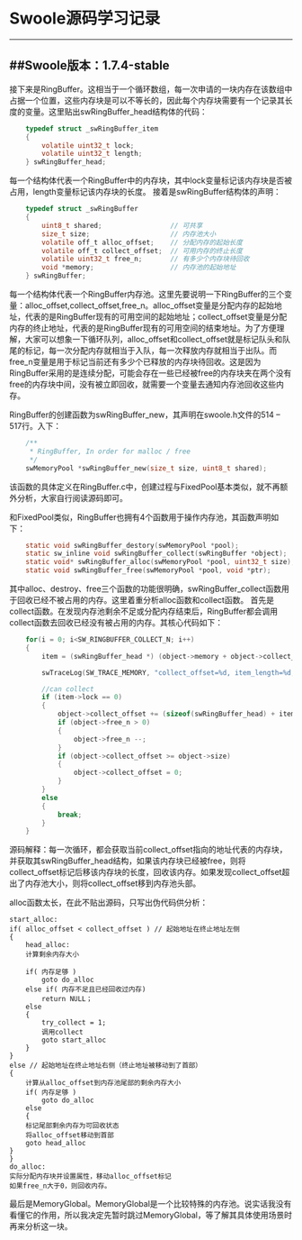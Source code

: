 Swoole源码学习记录
===================
-------------
##Swoole版本：1.7.4-stable
-------------
接下来是RingBuffer。这相当于一个循环数组，每一次申请的一块内存在该数组中占据一个位置，这些内存块是可以不等长的，因此每个内存块需要有一个记录其长度的变量。这里贴出swRingBuffer_head结构体的代码：
```c
    typedef struct _swRingBuffer_item
    {
        volatile uint32_t lock;
        volatile uint32_t length;
    } swRingBuffer_head;
```
每一个结构体代表一个RingBuffer中的内存块，其中lock变量标记该内存块是否被占用，length变量标记该内存块的长度。
接着是swRingBuffer结构体的声明：
```c
    typedef struct _swRingBuffer
    {
        uint8_t shared;                 // 可共享
        size_t size;                    // 内存池大小
        volatile off_t alloc_offset;    // 分配内存的起始长度
        volatile off_t collect_offset;  // 可用内存的终止长度
        volatile uint32_t free_n;       // 有多少个内存块待回收
        void *memory;                   // 内存池的起始地址
    } swRingBuffer;
```
每一个结构体代表一个RingBuffer内存池。这里先要说明一下RingBuffer的三个变量：alloc_offset,collect_offset,free_n。alloc_offset变量是分配内存的起始地址，代表的是RingBuffer现有的可用空间的起始地址；collect_offset变量是分配内存的终止地址，代表的是RingBuffer现有的可用空间的结束地址。为了方便理解，大家可以想象一下循环队列，alloc_offset和collect_offset就是标记队头和队尾的标记，每一次分配内存就相当于入队，每一次释放内存就相当于出队。而free_n变量是用于标记当前还有多少个已释放的内存块待回收。这是因为RingBuffer采用的是连续分配，可能会存在一些已经被free的内存块夹在两个没有free的内存块中间，没有被立即回收，就需要一个变量去通知内存池回收这些内存。

RingBuffer的创建函数为swRingBuffer_new，其声明在swoole.h文件的514 – 517行。入下：
```c
    /**
     * RingBuffer, In order for malloc / free
     */
    swMemoryPool *swRingBuffer_new(size_t size, uint8_t shared);
```
该函数的具体定义在RingBuffer.c中，创建过程与FixedPool基本类似，就不再额外分析，大家自行阅读源码即可。

和FixedPool类似，RingBuffer也拥有4个函数用于操作内存池，其函数声明如下：
```c
    static void swRingBuffer_destory(swMemoryPool *pool);
    static sw_inline void swRingBuffer_collect(swRingBuffer *object);
    static void* swRingBuffer_alloc(swMemoryPool *pool, uint32_t size);
    static void swRingBuffer_free(swMemoryPool *pool, void *ptr);
```
其中alloc、destroy、free三个函数的功能很明确，swRingBuffer_collect函数用于回收已经不被占用的内存。这里着重分析alloc函数和collect函数。
    首先是collect函数。在发现内存池剩余不足或分配内存结束后，RingBuffer都会调用collect函数去回收已经没有被占用的内存。其核心代码如下：
    
```c
    for(i = 0; i<SW_RINGBUFFER_COLLECT_N; i++)
    {
        item = (swRingBuffer_head *) (object->memory + object->collect_offset);

        swTraceLog(SW_TRACE_MEMORY, "collect_offset=%d, item_length=%d, lock=%d", object->collect_offset, item->length, item->lock);

        //can collect
        if (item->lock == 0)
        {
            object->collect_offset += (sizeof(swRingBuffer_head) + item->length);
            if (object->free_n > 0)
            {
                object->free_n --;
            }
            if (object->collect_offset >= object->size)
            {
                object->collect_offset = 0;
            }
        }
        else
        {
            break;
        }
    }
```
源码解释：每一次循环，都会获取当前collect_offset指向的地址代表的内存块，并获取其swRingBuffer_head结构，如果该内存块已经被free，则将collect_offset标记后移该内存块的长度，回收该内存。如果发现collect_offset超出了内存池大小，则将collect_offset移到内存池头部。

alloc函数太长，在此不贴出源码，只写出伪代码供分析：

    start_alloc:
    if( alloc_offset < collect_offset ) // 起始地址在终止地址左侧
    {
        head_alloc: 
        计算剩余内存大小
        
        if( 内存足够 )
            goto do_alloc
        else if( 内存不足且已经回收过内存)
            return NULL；
        else
        {
            try_collect = 1;
            调用collect
            goto start_alloc
        }
    }
    else // 起始地址在终止地址右侧（终止地址被移动到了首部）
    {
        计算从alloc_offset到内存池尾部的剩余内存大小
        if( 内存足够 )
            goto do_alloc
        else
        {
        标记尾部剩余内存为可回收状态
        将alloc_offset移动到首部
        goto head_alloc
    }
    }
    do_alloc:
    实际分配内存块并设置属性，移动alloc_offset标记
    如果free_n大于0，则回收内存。

最后是MemoryGlobal。MemoryGlobal是一个比较特殊的内存池。说实话我没有看懂它的作用，所以我决定先暂时跳过MemoryGlobal，等了解其具体使用场景时再来分析这一块。
